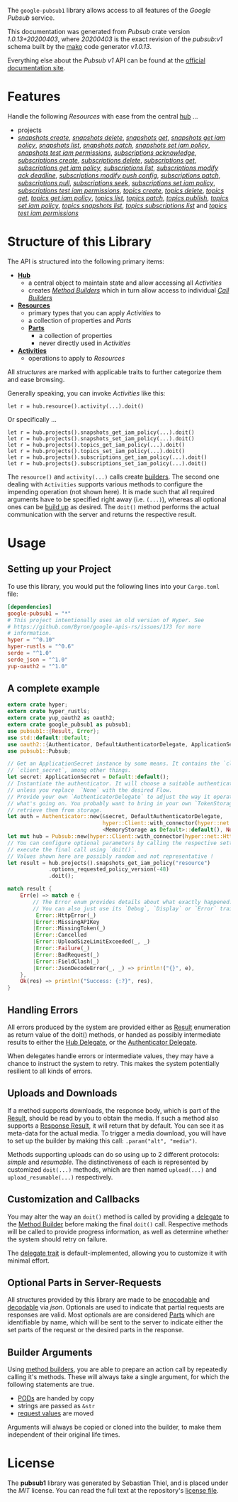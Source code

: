 <!---
DO NOT EDIT !
This file was generated automatically from 'src/mako/api/README.md.mako'
DO NOT EDIT !
-->
The `google-pubsub1` library allows access to all features of the *Google Pubsub* service.

This documentation was generated from *Pubsub* crate version *1.0.13+20200403*, where *20200403* is the exact revision of the *pubsub:v1* schema built by the [mako](http://www.makotemplates.org/) code generator *v1.0.13*.

Everything else about the *Pubsub* *v1* API can be found at the
[official documentation site](https://cloud.google.com/pubsub/docs).
# Features

Handle the following *Resources* with ease from the central [hub](https://docs.rs/google-pubsub1/1.0.13+20200403/google_pubsub1/struct.Pubsub.html) ... 

* projects
 * [*snapshots create*](https://docs.rs/google-pubsub1/1.0.13+20200403/google_pubsub1/struct.ProjectSnapshotCreateCall.html), [*snapshots delete*](https://docs.rs/google-pubsub1/1.0.13+20200403/google_pubsub1/struct.ProjectSnapshotDeleteCall.html), [*snapshots get*](https://docs.rs/google-pubsub1/1.0.13+20200403/google_pubsub1/struct.ProjectSnapshotGetCall.html), [*snapshots get iam policy*](https://docs.rs/google-pubsub1/1.0.13+20200403/google_pubsub1/struct.ProjectSnapshotGetIamPolicyCall.html), [*snapshots list*](https://docs.rs/google-pubsub1/1.0.13+20200403/google_pubsub1/struct.ProjectSnapshotListCall.html), [*snapshots patch*](https://docs.rs/google-pubsub1/1.0.13+20200403/google_pubsub1/struct.ProjectSnapshotPatchCall.html), [*snapshots set iam policy*](https://docs.rs/google-pubsub1/1.0.13+20200403/google_pubsub1/struct.ProjectSnapshotSetIamPolicyCall.html), [*snapshots test iam permissions*](https://docs.rs/google-pubsub1/1.0.13+20200403/google_pubsub1/struct.ProjectSnapshotTestIamPermissionCall.html), [*subscriptions acknowledge*](https://docs.rs/google-pubsub1/1.0.13+20200403/google_pubsub1/struct.ProjectSubscriptionAcknowledgeCall.html), [*subscriptions create*](https://docs.rs/google-pubsub1/1.0.13+20200403/google_pubsub1/struct.ProjectSubscriptionCreateCall.html), [*subscriptions delete*](https://docs.rs/google-pubsub1/1.0.13+20200403/google_pubsub1/struct.ProjectSubscriptionDeleteCall.html), [*subscriptions get*](https://docs.rs/google-pubsub1/1.0.13+20200403/google_pubsub1/struct.ProjectSubscriptionGetCall.html), [*subscriptions get iam policy*](https://docs.rs/google-pubsub1/1.0.13+20200403/google_pubsub1/struct.ProjectSubscriptionGetIamPolicyCall.html), [*subscriptions list*](https://docs.rs/google-pubsub1/1.0.13+20200403/google_pubsub1/struct.ProjectSubscriptionListCall.html), [*subscriptions modify ack deadline*](https://docs.rs/google-pubsub1/1.0.13+20200403/google_pubsub1/struct.ProjectSubscriptionModifyAckDeadlineCall.html), [*subscriptions modify push config*](https://docs.rs/google-pubsub1/1.0.13+20200403/google_pubsub1/struct.ProjectSubscriptionModifyPushConfigCall.html), [*subscriptions patch*](https://docs.rs/google-pubsub1/1.0.13+20200403/google_pubsub1/struct.ProjectSubscriptionPatchCall.html), [*subscriptions pull*](https://docs.rs/google-pubsub1/1.0.13+20200403/google_pubsub1/struct.ProjectSubscriptionPullCall.html), [*subscriptions seek*](https://docs.rs/google-pubsub1/1.0.13+20200403/google_pubsub1/struct.ProjectSubscriptionSeekCall.html), [*subscriptions set iam policy*](https://docs.rs/google-pubsub1/1.0.13+20200403/google_pubsub1/struct.ProjectSubscriptionSetIamPolicyCall.html), [*subscriptions test iam permissions*](https://docs.rs/google-pubsub1/1.0.13+20200403/google_pubsub1/struct.ProjectSubscriptionTestIamPermissionCall.html), [*topics create*](https://docs.rs/google-pubsub1/1.0.13+20200403/google_pubsub1/struct.ProjectTopicCreateCall.html), [*topics delete*](https://docs.rs/google-pubsub1/1.0.13+20200403/google_pubsub1/struct.ProjectTopicDeleteCall.html), [*topics get*](https://docs.rs/google-pubsub1/1.0.13+20200403/google_pubsub1/struct.ProjectTopicGetCall.html), [*topics get iam policy*](https://docs.rs/google-pubsub1/1.0.13+20200403/google_pubsub1/struct.ProjectTopicGetIamPolicyCall.html), [*topics list*](https://docs.rs/google-pubsub1/1.0.13+20200403/google_pubsub1/struct.ProjectTopicListCall.html), [*topics patch*](https://docs.rs/google-pubsub1/1.0.13+20200403/google_pubsub1/struct.ProjectTopicPatchCall.html), [*topics publish*](https://docs.rs/google-pubsub1/1.0.13+20200403/google_pubsub1/struct.ProjectTopicPublishCall.html), [*topics set iam policy*](https://docs.rs/google-pubsub1/1.0.13+20200403/google_pubsub1/struct.ProjectTopicSetIamPolicyCall.html), [*topics snapshots list*](https://docs.rs/google-pubsub1/1.0.13+20200403/google_pubsub1/struct.ProjectTopicSnapshotListCall.html), [*topics subscriptions list*](https://docs.rs/google-pubsub1/1.0.13+20200403/google_pubsub1/struct.ProjectTopicSubscriptionListCall.html) and [*topics test iam permissions*](https://docs.rs/google-pubsub1/1.0.13+20200403/google_pubsub1/struct.ProjectTopicTestIamPermissionCall.html)




# Structure of this Library

The API is structured into the following primary items:

* **[Hub](https://docs.rs/google-pubsub1/1.0.13+20200403/google_pubsub1/struct.Pubsub.html)**
    * a central object to maintain state and allow accessing all *Activities*
    * creates [*Method Builders*](https://docs.rs/google-pubsub1/1.0.13+20200403/google_pubsub1/trait.MethodsBuilder.html) which in turn
      allow access to individual [*Call Builders*](https://docs.rs/google-pubsub1/1.0.13+20200403/google_pubsub1/trait.CallBuilder.html)
* **[Resources](https://docs.rs/google-pubsub1/1.0.13+20200403/google_pubsub1/trait.Resource.html)**
    * primary types that you can apply *Activities* to
    * a collection of properties and *Parts*
    * **[Parts](https://docs.rs/google-pubsub1/1.0.13+20200403/google_pubsub1/trait.Part.html)**
        * a collection of properties
        * never directly used in *Activities*
* **[Activities](https://docs.rs/google-pubsub1/1.0.13+20200403/google_pubsub1/trait.CallBuilder.html)**
    * operations to apply to *Resources*

All *structures* are marked with applicable traits to further categorize them and ease browsing.

Generally speaking, you can invoke *Activities* like this:

```Rust,ignore
let r = hub.resource().activity(...).doit()
```

Or specifically ...

```ignore
let r = hub.projects().snapshots_get_iam_policy(...).doit()
let r = hub.projects().snapshots_set_iam_policy(...).doit()
let r = hub.projects().topics_get_iam_policy(...).doit()
let r = hub.projects().topics_set_iam_policy(...).doit()
let r = hub.projects().subscriptions_get_iam_policy(...).doit()
let r = hub.projects().subscriptions_set_iam_policy(...).doit()
```

The `resource()` and `activity(...)` calls create [builders][builder-pattern]. The second one dealing with `Activities` 
supports various methods to configure the impending operation (not shown here). It is made such that all required arguments have to be 
specified right away (i.e. `(...)`), whereas all optional ones can be [build up][builder-pattern] as desired.
The `doit()` method performs the actual communication with the server and returns the respective result.

# Usage

## Setting up your Project

To use this library, you would put the following lines into your `Cargo.toml` file:

```toml
[dependencies]
google-pubsub1 = "*"
# This project intentionally uses an old version of Hyper. See
# https://github.com/Byron/google-apis-rs/issues/173 for more
# information.
hyper = "^0.10"
hyper-rustls = "^0.6"
serde = "^1.0"
serde_json = "^1.0"
yup-oauth2 = "^1.0"
```

## A complete example

```Rust
extern crate hyper;
extern crate hyper_rustls;
extern crate yup_oauth2 as oauth2;
extern crate google_pubsub1 as pubsub1;
use pubsub1::{Result, Error};
use std::default::Default;
use oauth2::{Authenticator, DefaultAuthenticatorDelegate, ApplicationSecret, MemoryStorage};
use pubsub1::Pubsub;

// Get an ApplicationSecret instance by some means. It contains the `client_id` and 
// `client_secret`, among other things.
let secret: ApplicationSecret = Default::default();
// Instantiate the authenticator. It will choose a suitable authentication flow for you, 
// unless you replace  `None` with the desired Flow.
// Provide your own `AuthenticatorDelegate` to adjust the way it operates and get feedback about 
// what's going on. You probably want to bring in your own `TokenStorage` to persist tokens and
// retrieve them from storage.
let auth = Authenticator::new(&secret, DefaultAuthenticatorDelegate,
                              hyper::Client::with_connector(hyper::net::HttpsConnector::new(hyper_rustls::TlsClient::new())),
                              <MemoryStorage as Default>::default(), None);
let mut hub = Pubsub::new(hyper::Client::with_connector(hyper::net::HttpsConnector::new(hyper_rustls::TlsClient::new())), auth);
// You can configure optional parameters by calling the respective setters at will, and
// execute the final call using `doit()`.
// Values shown here are possibly random and not representative !
let result = hub.projects().snapshots_get_iam_policy("resource")
             .options_requested_policy_version(-48)
             .doit();

match result {
    Err(e) => match e {
        // The Error enum provides details about what exactly happened.
        // You can also just use its `Debug`, `Display` or `Error` traits
         Error::HttpError(_)
        |Error::MissingAPIKey
        |Error::MissingToken(_)
        |Error::Cancelled
        |Error::UploadSizeLimitExceeded(_, _)
        |Error::Failure(_)
        |Error::BadRequest(_)
        |Error::FieldClash(_)
        |Error::JsonDecodeError(_, _) => println!("{}", e),
    },
    Ok(res) => println!("Success: {:?}", res),
}

```
## Handling Errors

All errors produced by the system are provided either as [Result](https://docs.rs/google-pubsub1/1.0.13+20200403/google_pubsub1/enum.Result.html) enumeration as return value of 
the doit() methods, or handed as possibly intermediate results to either the 
[Hub Delegate](https://docs.rs/google-pubsub1/1.0.13+20200403/google_pubsub1/trait.Delegate.html), or the [Authenticator Delegate](https://docs.rs/yup-oauth2/*/yup_oauth2/trait.AuthenticatorDelegate.html).

When delegates handle errors or intermediate values, they may have a chance to instruct the system to retry. This 
makes the system potentially resilient to all kinds of errors.

## Uploads and Downloads
If a method supports downloads, the response body, which is part of the [Result](https://docs.rs/google-pubsub1/1.0.13+20200403/google_pubsub1/enum.Result.html), should be
read by you to obtain the media.
If such a method also supports a [Response Result](https://docs.rs/google-pubsub1/1.0.13+20200403/google_pubsub1/trait.ResponseResult.html), it will return that by default.
You can see it as meta-data for the actual media. To trigger a media download, you will have to set up the builder by making
this call: `.param("alt", "media")`.

Methods supporting uploads can do so using up to 2 different protocols: 
*simple* and *resumable*. The distinctiveness of each is represented by customized 
`doit(...)` methods, which are then named `upload(...)` and `upload_resumable(...)` respectively.

## Customization and Callbacks

You may alter the way an `doit()` method is called by providing a [delegate](https://docs.rs/google-pubsub1/1.0.13+20200403/google_pubsub1/trait.Delegate.html) to the 
[Method Builder](https://docs.rs/google-pubsub1/1.0.13+20200403/google_pubsub1/trait.CallBuilder.html) before making the final `doit()` call. 
Respective methods will be called to provide progress information, as well as determine whether the system should 
retry on failure.

The [delegate trait](https://docs.rs/google-pubsub1/1.0.13+20200403/google_pubsub1/trait.Delegate.html) is default-implemented, allowing you to customize it with minimal effort.

## Optional Parts in Server-Requests

All structures provided by this library are made to be [enocodable](https://docs.rs/google-pubsub1/1.0.13+20200403/google_pubsub1/trait.RequestValue.html) and 
[decodable](https://docs.rs/google-pubsub1/1.0.13+20200403/google_pubsub1/trait.ResponseResult.html) via *json*. Optionals are used to indicate that partial requests are responses 
are valid.
Most optionals are are considered [Parts](https://docs.rs/google-pubsub1/1.0.13+20200403/google_pubsub1/trait.Part.html) which are identifiable by name, which will be sent to 
the server to indicate either the set parts of the request or the desired parts in the response.

## Builder Arguments

Using [method builders](https://docs.rs/google-pubsub1/1.0.13+20200403/google_pubsub1/trait.CallBuilder.html), you are able to prepare an action call by repeatedly calling it's methods.
These will always take a single argument, for which the following statements are true.

* [PODs][wiki-pod] are handed by copy
* strings are passed as `&str`
* [request values](https://docs.rs/google-pubsub1/1.0.13+20200403/google_pubsub1/trait.RequestValue.html) are moved

Arguments will always be copied or cloned into the builder, to make them independent of their original life times.

[wiki-pod]: http://en.wikipedia.org/wiki/Plain_old_data_structure
[builder-pattern]: http://en.wikipedia.org/wiki/Builder_pattern
[google-go-api]: https://github.com/google/google-api-go-client

# License
The **pubsub1** library was generated by Sebastian Thiel, and is placed 
under the *MIT* license.
You can read the full text at the repository's [license file][repo-license].

[repo-license]: https://github.com/Byron/google-apis-rsblob/master/LICENSE.md
